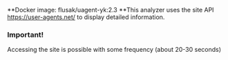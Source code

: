 **Docker image: flusak/uagent-yk:2.3
**This analyzer uses the site API https://user-agents.net/ to display detailed information.

### Important!
Accessing the site is possible with some frequency (about 20-30 seconds)
